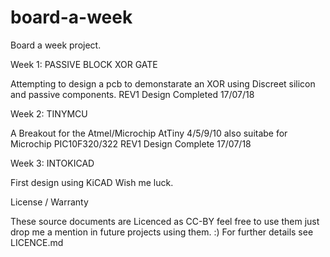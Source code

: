 # board-a-week
Board a week project. 

Week 1: PASSIVE BLOCK XOR GATE

Attempting to design a pcb to demonstarate an XOR using Discreet silicon and passive components.
REV1 Design Completed 17/07/18


Week 2: TINYMCU

A Breakout for the Atmel/Microchip AtTiny 4/5/9/10 also suitabe for Microchip PIC10F320/322
REV1 Design Complete 17/07/18

Week 3: INTOKICAD

First design using KiCAD Wish me luck.

License / Warranty

These source documents are Licenced as CC-BY feel free to use them just drop me a mention in future projects using them. :)
For further details see LICENCE.md 

